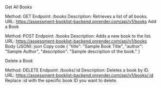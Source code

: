 Get All Books

Method: GET
Endpoint: /books
Description: Retrieves a list of all books.
URL: https://assessment-booklist-backend.onrender.com/api/v1/books
Add a Book

Method: POST
Endpoint: /books
Description: Adds a new book to the list.
URL: https://assessment-booklist-backend.onrender.com/api/v1/books
Body (JSON):
json
Copy code
{
  "title": "Sample Book Title",
  "author": "Sample Author",
  "description": "Sample description of the book."
}


Delete a Book

Method: DELETE
Endpoint: /books/:id
Description: Deletes a book by ID.
URL: https://assessment-booklist-backend.onrender.com/api/v1/books/:id
Replace :id with the specific book ID you want to delete.